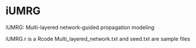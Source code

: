 # iUMRG
iUMRG: Multi-layered network-guided propagation modeling

iUMRG.r is a Rcode
Multi_layered_network.txt and seed.txt are sample files
